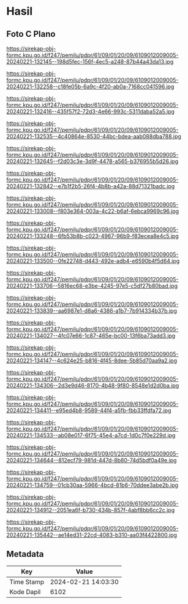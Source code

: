 # Hasil

## Foto C Plano

https://sirekap-obj-formc.kpu.go.id/f247/pemilu/pdpr/61/09/01/20/09/6109012009005-20240221-132145--198d5fec-156f-4ec5-a248-87b44a43da13.jpg

https://sirekap-obj-formc.kpu.go.id/f247/pemilu/pdpr/61/09/01/20/09/6109012009005-20240221-132258--c18fe05b-6a9c-4f20-ab0a-7168cc041596.jpg

https://sirekap-obj-formc.kpu.go.id/f247/pemilu/pdpr/61/09/01/20/09/6109012009005-20240221-132416--435f57f2-72d3-4e66-993c-5311daba52a5.jpg

https://sirekap-obj-formc.kpu.go.id/f247/pemilu/pdpr/61/09/01/20/09/6109012009005-20240221-132535--4c40864e-8530-44bc-bdea-aab088dba788.jpg

https://sirekap-obj-formc.kpu.go.id/f247/pemilu/pdpr/61/09/01/20/09/6109012009005-20240221-132645--f2d03c3e-3d9f-4478-a565-b376955b5d26.jpg

https://sirekap-obj-formc.kpu.go.id/f247/pemilu/pdpr/61/09/01/20/09/6109012009005-20240221-132842--e7b1f2b5-26f4-4b8b-a42a-88d71321badc.jpg

https://sirekap-obj-formc.kpu.go.id/f247/pemilu/pdpr/61/09/01/20/09/6109012009005-20240221-133008--f803e364-003a-4c22-b6af-6ebca9969c96.jpg

https://sirekap-obj-formc.kpu.go.id/f247/pemilu/pdpr/61/09/01/20/09/6109012009005-20240221-133248--6fb53b8b-c023-4967-96b9-f83ecea8e4c5.jpg

https://sirekap-obj-formc.kpu.go.id/f247/pemilu/pdpr/61/09/01/20/09/6109012009005-20240221-133500--0fe22748-d443-492e-adb4-e6590b4f5d64.jpg

https://sirekap-obj-formc.kpu.go.id/f247/pemilu/pdpr/61/09/01/20/09/6109012009005-20240221-133706--5816ec68-e3be-4245-97e5-c5df27b80bad.jpg

https://sirekap-obj-formc.kpu.go.id/f247/pemilu/pdpr/61/09/01/20/09/6109012009005-20240221-133839--aa6987e1-d8a6-4386-a1b7-7b914334b37b.jpg

https://sirekap-obj-formc.kpu.go.id/f247/pemilu/pdpr/61/09/01/20/09/6109012009005-20240221-134027--4fc07e66-1c87-465e-bc00-13f6ba73add3.jpg

https://sirekap-obj-formc.kpu.go.id/f247/pemilu/pdpr/61/09/01/20/09/6109012009005-20240221-134147--4c624e25-b816-4f45-8dee-5b85d70aa9a2.jpg

https://sirekap-obj-formc.kpu.go.id/f247/pemilu/pdpr/61/09/01/20/09/6109012009005-20240221-134306--2d3e9d46-8170-4b48-9f80-8548e1d2d0ba.jpg

https://sirekap-obj-formc.kpu.go.id/f247/pemilu/pdpr/61/09/01/20/09/6109012009005-20240221-134411--e95ed4b8-9589-44f4-a5fb-fbb33ffdfa72.jpg

https://sirekap-obj-formc.kpu.go.id/f247/pemilu/pdpr/61/09/01/20/09/6109012009005-20240221-134533--ab08e017-6f75-45e4-a7cd-1d0c7f0e229d.jpg

https://sirekap-obj-formc.kpu.go.id/f247/pemilu/pdpr/61/09/01/20/09/6109012009005-20240221-134644--812ecf79-981d-447d-8b80-74d5bdf0a49e.jpg

https://sirekap-obj-formc.kpu.go.id/f247/pemilu/pdpr/61/09/01/20/09/6109012009005-20240221-134759--01cb30aa-5966-4bcd-81b6-70ddee3abe2b.jpg

https://sirekap-obj-formc.kpu.go.id/f247/pemilu/pdpr/61/09/01/20/09/6109012009005-20240221-134912--2051ea6f-b730-434b-857f-4abf8bb6cc2c.jpg

https://sirekap-obj-formc.kpu.go.id/f247/pemilu/pdpr/61/09/01/20/09/6109012009005-20240221-135442--ae14ed31-22cd-4083-b310-aa03f4422800.jpg


## Metadata

| Key        | Value               |
| ---------- | ------------------- |
| Time Stamp | 2024-02-21 14:03:30 |
| Kode Dapil | 6102                |



